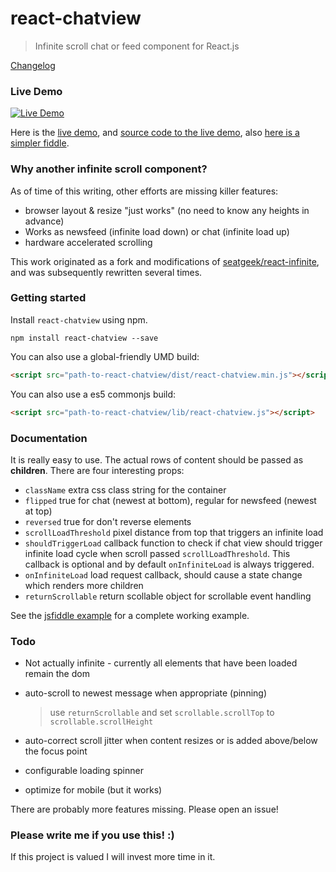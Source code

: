 react-chatview
==============

> Infinite scroll chat or feed component for React.js

[Changelog](CHANGELOG.md)

### Live Demo
[![Live Demo](screenshot.png?raw=true)](http://musician-peggy-71735.bitballoon.com/)

Here is the [live demo](http://musician-peggy-71735.bitballoon.com/), and [source code to the live demo](https://github.com/dustingetz/messages), also [here is a simpler fiddle](https://jsfiddle.net/dustingetz/xvqzw747/).

### Why another infinite scroll component?

As of time of this writing, other efforts are missing killer features:
 * browser layout & resize "just works" (no need to know any heights in advance)
 * Works as newsfeed (infinite load down) or chat (infinite load up)
 * hardware accelerated scrolling

This work originated as a fork and modifications of [seatgeek/react-infinite](https://github.com/seatgeek/react-infinite), and was subsequently rewritten several times.

### Getting started

Install `react-chatview` using npm.

```shell
npm install react-chatview --save
```

You can also use a global-friendly UMD build:

```html
<script src="path-to-react-chatview/dist/react-chatview.min.js"></script>
```

You can also use a es5 commonjs build:

```html
<script src="path-to-react-chatview/lib/react-chatview.js"></script>
```

### Documentation

It is really easy to use. The actual rows of content should be passed as **children**. There are four interesting props:

 * `className` extra css class string for the container
 * `flipped` true for chat (newest at bottom), regular for newsfeed (newest at top)
 * `reversed` true for don't reverse elements
 * `scrollLoadThreshold` pixel distance from top that triggers an infinite load
 * `shouldTriggerLoad` callback function to check if chat view should trigger infinite load cycle when scroll passed `scrollLoadThreshold`. This callback is optional and by default  `onInfiniteLoad` is always triggered.
 * `onInfiniteLoad` load request callback, should cause a state change which renders more children
 * `returnScrollable` return scollable object for scrollable event handling

See the [jsfiddle example](https://jsfiddle.net/dustingetz/xvqzw747/) for a complete working example.

### Todo

 * Not actually infinite - currently all elements that have been loaded remain the dom
 * auto-scroll to newest message when appropriate (pinning)

	> use `returnScrollable` and set `scrollable.scrollTop` to `scrollable.scrollHeight`

 * auto-correct scroll jitter when content resizes or is added above/below the focus point
 * configurable loading spinner
 * optimize for mobile (but it works)


There are probably more features missing. Please open an issue!

### Please write me if you use this! :)

If this project is valued I will invest more time in it.
